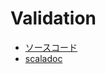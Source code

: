 # Validation

- [ソースコード](https://github.com/scalaz/scalaz/blob/v7.1.5/core/src/main/scala/scalaz/Validation.scala)
- [scaladoc](https://oss.sonatype.org/service/local/repositories/releases/archive/org/scalaz/scalaz_2.11/7.1.5/scalaz_2.11-7.1.5-javadoc.jar/!/index.html#scalaz.Validation)
